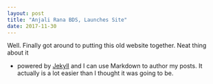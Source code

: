 ```yaml
---
layout: post
title: "Anjali Rana BDS, Launches Site"
date: 2017-11-30
---
```


Well. Finally got around to putting this old website together. Neat thing about it 
- powered by [Jekyll](http://jekyllrb.com) and I can use Markdown to author my posts.
It actually is a lot easier than I thought it was going to be.
